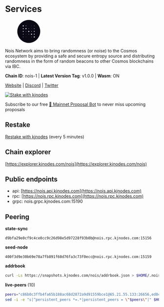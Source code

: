 # Services

<figure><img src="https://raw.githubusercontent.com/kj89/cosmos-images/main/logos/nois.png" alt=""><figcaption></figcaption></figure>

Nois Network aims to bring randomness (or noise)  to the Cosmos ecosystem by providing a safe and  secure entropy source and distributing randomness  in the form of random beacons to other Cosmos blockchains via IBC.

**Chain ID**: nois-1 | **Latest Version Tag**: v1.0.0 | **Wasm**: ON

[Website](https://nois.network) | [Discord](https://discord.gg/dHdpwtEb6F) | [Twitter](https://twitter.com/NoisRNG)

[![Stake with kjnodes](https://i.ibb.co/cr44Q8j/button-stake-with-kjnodes.png)](https://restake.app/nois/noisvaloper1fe7ju873fkknmfrmytaft93y5rlf0xcrqtp39k)

Subscribe to our free [🤖 Mainnet Proposal Bot](https://t.me/kjnodes_proposal_bot) to never miss upcoming proposals

## Restake

[Restake with kjnodes](https://restake.app/nois/noisvaloper1fe7ju873fkknmfrmytaft93y5rlf0xcrqtp39k) (every 5 minutes)
## Chain explorer
[https://explorer.kjnodes.com/nois](https://explorer.kjnodes.com/nois)

## Public endpoints

* api: [https://nois.api.kjnodes.com](https://nois.api.kjnodes.com)
* rpc: [https://nois.rpc.kjnodes.com](https://nois.rpc.kjnodes.com)
* grpc: nois.grpc.kjnodes.com:15190

## Peering

**state-sync**

```text
d9bfa29e0cf9c4ce0cc9c26d98e5d97228f93b0b@nois.rpc.kjnodes.com:15156
```

**seed-node**

```text
400f3d9e30b69e78a7fb891f60d76fa3c73f0ecc@nois.rpc.kjnodes.com:15159
```

**addrbook**
```bash
curl -Ls https://snapshots.kjnodes.com/nois/addrbook.json > $HOME/.noisd/config/addrbook.json
```

**live-peers** (10)
```bash
peers="c86b0c3ffb4fa65b188ac68d2872a9d91559bce1@65.21.55.133:26656,ed0cce5194ebefdf2f4d9301efc9a12101c35aa2@57.128.163.232:26656,288e7a14ccac3cdc1d8ab20335d4c48edf5930f2@84.46.250.136:17356,9620f8453f34270be5fa3d458968d8bd1c997430@95.70.184.178:29656,79d98c9f14f9b4281e3431b8f292b9ce2bc231e8@109.123.251.49:26656,763f4cd38f0685616b6657d9a34c1cdbf01ca90c@212.23.222.109:26456,7275b1b0a0bf7867906a3f182604456af2360897@185.144.99.65:16656,eeb51b9e6c7d6de977e3c6419f3bba78263b4b7e@192.99.32.49:26656,dd7607ce23081b71310137221ebe4610c3114bea@57.128.20.163:17356,d9bfa29e0cf9c4ce0cc9c26d98e5d97228f93b0b@65.109.88.38:15156"
sed -i -e "s|^persistent_peers *=.*|persistent_peers = \"$peers\"|" $HOME/.noisd/config/config.toml
```
